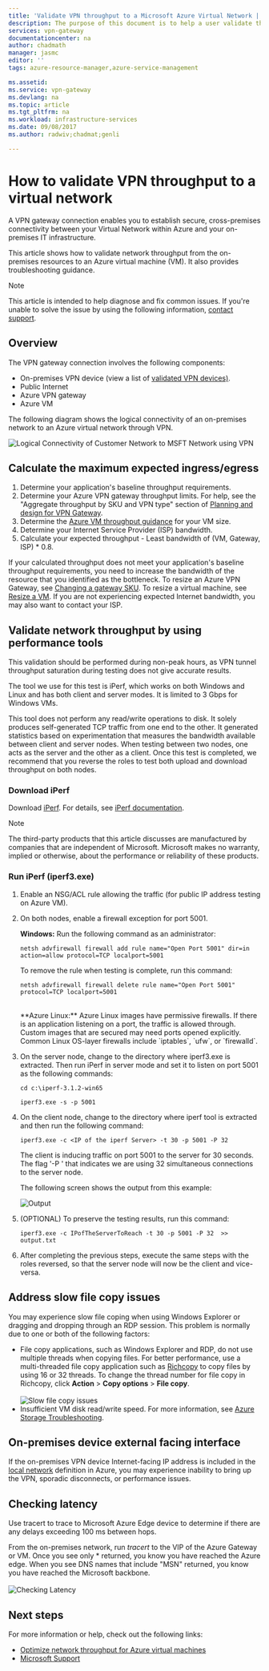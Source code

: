 ```yaml
---
title: 'Validate VPN throughput to a Microsoft Azure Virtual Network | Microsoft Docs'
description: The purpose of this document is to help a user validate the network throughput from their on-premises resources to an Azure virtual machine.
services: vpn-gateway
documentationcenter: na
author: chadmath
manager: jasmc
editor: ''
tags: azure-resource-manager,azure-service-management

ms.assetid:
ms.service: vpn-gateway
ms.devlang: na
ms.topic: article
ms.tgt_pltfrm: na
ms.workload: infrastructure-services
ms.date: 09/08/2017
ms.author: radwiv;chadmat;genli

---
```

# How to validate VPN throughput to a virtual network

A VPN gateway connection enables you to establish secure, cross-premises connectivity between your Virtual Network within Azure and your on-premises IT infrastructure.

This article shows how to validate network throughput from the on-premises resources to an Azure virtual machine (VM). It also provides troubleshooting guidance.

>[!NOTE]
>This article is intended to help diagnose and fix common issues. If you're unable to solve the issue by using the following information, [contact support](https://portal.azure.com/?#blade/Microsoft_Azure_Support/HelpAndSupportBlade).
>
>

## Overview

The VPN gateway connection involves the following components:

- On-premises VPN device (view a list of [validated VPN devices)](vpn-gateway-about-vpn-devices.md#devicetable).
- Public Internet
- Azure VPN gateway
- Azure VM

The following diagram shows the logical connectivity of an on-premises network to an Azure virtual network through VPN.

![Logical Connectivity of Customer Network to MSFT Network using VPN](./media/vpn-gateway-validate-throughput-to-vnet/VPNPerf.png)

## Calculate the maximum expected ingress/egress

1.	Determine your application's baseline throughput requirements.
2.	Determine your Azure VPN gateway throughput limits. For help, see the "Aggregate throughput by SKU and VPN type" section of [Planning and design for VPN Gateway](vpn-gateway-plan-design.md).
3.	Determine the [Azure VM throughput guidance](../virtual-machines/virtual-machines-windows-sizes.md) for your VM size.
4.	Determine your Internet Service Provider (ISP) bandwidth.
5.	Calculate your expected throughput - Least bandwidth of (VM, Gateway, ISP) * 0.8.

If your calculated throughput does not meet your application's baseline throughput requirements, you need to increase the bandwidth of the resource that you identified as the bottleneck. To resize an Azure VPN Gateway, see [Changing a gateway SKU](https://docs.microsoft.com/en-us/azure/vpn-gateway/vpn-gateway-about-vpn-gateway-settings.md#gwsku). To resize a virtual machine, see [Resize a VM](../virtual-machines/virtual-machines-windows-resize-vm.md). If you are not experiencing expected Internet bandwidth, you may also want to contact your ISP.

## Validate network throughput by using performance tools

This validation should be performed during non-peak hours, as VPN tunnel throughput saturation during testing does not give accurate results.

The tool we use for this test is iPerf, which works on both Windows and Linux and has both client and server modes. It is limited to 3 Gbps for Windows VMs.

This tool does not perform any read/write operations to disk. It solely produces self-generated TCP traffic from one end to the other. It generated statistics based on experimentation that measures the bandwidth available between client and server nodes. When testing between two nodes, one acts as the server and the other as a client. Once this test is completed, we recommend that you reverse the roles to test both upload and download throughput on both nodes.

### Download iPerf
Download [iPerf](https://iperf.fr/download/iperf_3.1/iperf-3.1.2-win64.zip). For details, see [iPerf documentation](https://iperf.fr/iperf-doc.php).

 >[!NOTE]
 >The third-party products that this article discusses are manufactured by companies that are independent of Microsoft. Microsoft makes no warranty, implied or otherwise, about the performance or reliability of these products.
 >
 >

### Run iPerf (iperf3.exe)
1. Enable an NSG/ACL rule allowing the traffic (for public IP address testing on Azure VM).

2. On both nodes, enable a firewall exception for port 5001.

	**Windows:** Run the following command as an administrator:

	```CMD
	netsh advfirewall firewall add rule name="Open Port 5001" dir=in action=allow protocol=TCP localport=5001
	```

	To remove the rule when testing is complete, run this command:

	```CMD
	netsh advfirewall firewall delete rule name="Open Port 5001" protocol=TCP localport=5001
	```
	</br>
	**Azure Linux:**  Azure Linux images have permissive firewalls. If there is an application listening on a port, the traffic is allowed through. Custom images that are secured may need ports opened explicitly. Common Linux OS-layer firewalls include `iptables`, `ufw`, or `firewalld`.

3. On the server node, change to the directory where iperf3.exe is extracted. Then run iPerf in server mode and set it to listen on port 5001 as the following commands:

	 ```CMD
	 cd c:\iperf-3.1.2-win65

	 iperf3.exe -s -p 5001
	 ```

4. On the client node, change to the directory where iperf tool is extracted and then run the following command:

	```CMD
	iperf3.exe -c <IP of the iperf Server> -t 30 -p 5001 -P 32
	```

	The client is inducing traffic on port 5001 to the server for 30 seconds. The flag '-P ' that indicates we are using 32 simultaneous connections to the server node.

	The following screen shows the output from this example:

	![Output](./media/vpn-gateway-validate-throughput-to-vnet/06theoutput.png)

5. (OPTIONAL) To preserve the testing results, run this command:

	```CMD
	iperf3.exe -c IPofTheServerToReach -t 30 -p 5001 -P 32  >> output.txt
	```

6. After completing the previous steps, execute the same steps with the roles reversed, so that the server node will now be the client and vice-versa.

## Address slow file copy issues
You may experience slow file coping when using Windows Explorer or dragging and dropping through an RDP session. This problem is normally due to one or both of the following factors:

- File copy applications, such as Windows Explorer and RDP, do not use multiple threads when copying files. For better performance, use a multi-threaded file copy application such as [Richcopy](https://technet.microsoft.com/en-us/magazine/2009.04.utilityspotlight.aspx) to copy files by using 16 or 32 threads. To change the thread number for file copy in Richcopy, click **Action** > **Copy options** > **File copy**.<br><br>
![Slow file copy issues](./media/vpn-gateway-validate-throughput-to-vnet/Richcopy.png)<br>
- Insufficient VM disk read/write speed. For more information, see [Azure Storage Troubleshooting](../storage/common/storage-e2e-troubleshooting.md).

## On-premises device external facing interface
If the on-premises VPN device Internet-facing IP address is included in the [local network](vpn-gateway-howto-site-to-site-resource-manager-portal.md#LocalNetworkGateway) definition in Azure, you may experience inability to bring up the VPN, sporadic disconnects, or performance issues.

## Checking latency
Use tracert to trace to Microsoft Azure Edge device to determine if there are any delays exceeding 100 ms between hops.

From the on-premises network, run *tracert* to the VIP of the Azure Gateway or VM. Once you see only * returned, you know you have reached the Azure edge. When you see DNS names that include "MSN" returned, you know you have reached the Microsoft backbone.<br><br>
![Checking Latency](./media/vpn-gateway-validate-throughput-to-vnet/08checkinglatency.png)

## Next steps
For more information or help, check out the following links:

- [Optimize network throughput for Azure virtual machines](../virtual-network/virtual-network-optimize-network-bandwidth.md)
- [Microsoft Support](https://portal.azure.com/?#blade/Microsoft_Azure_Support/HelpAndSupportBlade)
